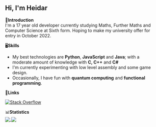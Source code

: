 <h2>Hi, I'm Heidar </h2>

👋**Introduction**
<br>
I'm a 17 year old developer currently studying Maths, Further Maths and Computer Science at Sixth form. Hoping to make my university offer for entry in October 2022.
<br>

🖥️**Skills**
- My best technologies are **Python**, **JavaScript** and **Java**; with a moderate amount of knowledge with **C, C++** and **C#**
- I'm currently experimenting with low level assembly and some game design.
- Occasionally, I have fun with **quantum computing** and **functional programming**.

🔗**Links**

[![Stack Overflow](https://img.shields.io/badge/-Stack_Overflow-black?style=for-the-badge&logo=stack-overflow&logoColor=white)](https://stackoverflow.com/users/15376837/heidar-an?tab=profile "Stack Overflow")

📊**Statistics**
<br>
<a href="https://github.com/anuraghazra/github-readme-stats">
    <img align = "center" src="https://github-readme-stats.vercel.app/api?username=Heidar-An&count_private=true&show_icons=true&include_all_commits=true&show_icons=true&line_height=20&disable_animations=true">
  </a>
<a href="https://github.com/anuraghazra/github-readme-stats">
      <img align="center" src="https://github-readme-stats.vercel.app/api/top-langs/?username=Heidar-An&layout=compact">
    </a>

<!--

Here are some ideas to get you started:

- 🔭 I’m currently working on ...
- 🌱 I’m currently learning ...
- 👯 I’m looking to collaborate on ...
- 🤔 I’m looking for help with ...
- 💬 Ask me about ...
- 📫 How to reach me: ...
- 😄 Pronouns: ...
- ⚡ Fun fact: ...
-->
